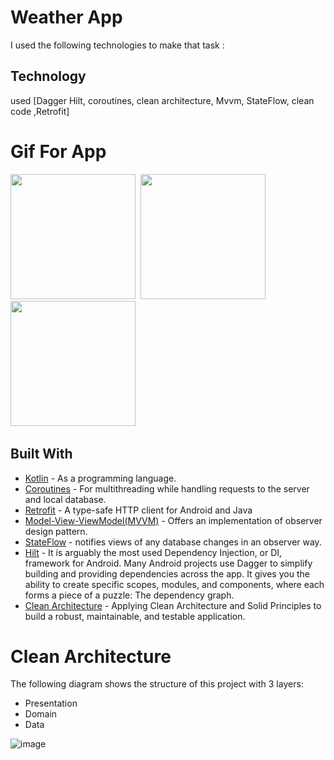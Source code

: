 # Weather App
I used the following technologies to make that task :
## Technology 
used [Dagger Hilt, coroutines, clean architecture, Mvvm, StateFlow, clean code ,Retrofit]



# Gif For App
<img src="https://user-images.githubusercontent.com/57253429/207318099-8815ed16-61cc-4e03-a1cf-8f01c1b7682d.gif" width="200">&nbsp;
<img src="https://user-images.githubusercontent.com/57253429/207318449-1ff08ab2-bedb-4ba9-8955-5237aad55e33.gif" width="200">&nbsp;
<img src="https://user-images.githubusercontent.com/57253429/207318651-d2f5315f-ad23-4015-8613-af0bce8e97f1.gif" width="200">&nbsp;

## Built With

* [Kotlin](https://kotlinlang.org) - As a programming language.
* [Coroutines](https://developer.android.com/kotlin/coroutines) - For multithreading while handling requests to the server and local database.
* [Retrofit](https://square.github.io/retrofit/) - A type-safe HTTP client for Android and Java
* [Model-View-ViewModel(MVVM)](https://developer.android.com/topic/architecture) - Offers an implementation of observer design pattern.
* [StateFlow](https://kotlin.github.io/kotlinx.coroutines/kotlinx-coroutines-core/kotlinx.coroutines.flow/-state-flow/) - notifies views of any database changes in an observer way.
* [Hilt](https://developer.android.com/training/dependency-injection/hilt-android) - It is arguably the most used Dependency Injection, or DI, framework for Android. Many Android projects use Dagger to simplify building and providing dependencies across the app. It gives you the ability to create specific scopes, modules, and components, where each forms a piece of a puzzle: The dependency graph.
* [Clean Architecture](https://www.raywenderlich.com/3595916-clean-architecture-tutorial-for-android-getting-started) - Applying Clean Architecture and Solid Principles to build a robust, maintainable, and testable application.

#  Clean Architecture
The following diagram shows the structure of this project with 3 layers:
- Presentation
- Domain
- Data

![image](https://rubygarage.s3.amazonaws.com/uploads/article_image/file/2060/Artboard_15587.png)
